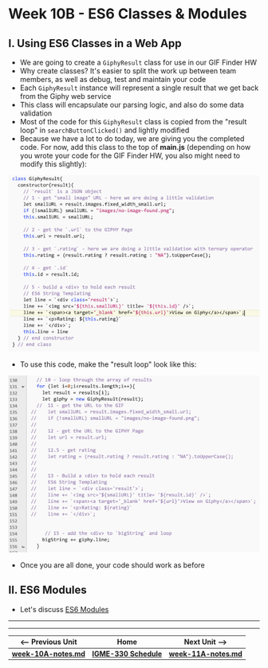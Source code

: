 # Week 10B - ES6 Classes & Modules

## I. Using ES6 Classes in a Web App

- We are going to create a `GiphyResult` class for use in our GIF Finder HW
- Why create classes? It's easier to split the work up between team members, as well as debug, test and maintain your code
- Each `GiphyResult` instance will represent a single result that we get back from the Giphy web service
- This class will encapsulate our parsing logic, and also do some data validation
- Most of the code for this `GiphyResult` class is copied from the "result loop" in `searchButtonClicked()` and lightly modified
- Because we have a lot to do today, we are giving you the completed code. For now, add this class to the top of **main.js** (depending on how you wrote your code for the GIF Finder HW, you also might need to modify this slightly):

![Screenshot](./_images/giphy-class-demo-1.png)

- To use this code, make the "result loop" look like this: 

![Screenshot](./_images/giphy-class-demo-2.png)

- Once you are all done, your code should work as before

## II. ES6 Modules 

- Let's discuss [ES6 Modules](https://github.com/tonethar/IGME-330-Master/blob/master/notes/ES6-modules-1.md)


<!--
## III. NodeJS
- How to set up NodeJS
- Consuming Web Services from a command-line Node.js app. See mycourses dropbox for the due dates:
  - [Node.js and Web Services - 1](https://github.com/tonethar/IGME-330-Master/blob/master/notes/node-and-web-services-1.md)
  - [Node.js and Web Services - 2](https://github.com/tonethar/IGME-330-Master/blob/master/notes/node-and-web-services-2.md)
-->


<hr><hr>

| <-- Previous Unit | Home | Next Unit -->
| --- | --- | --- 
| [**week-10A-notes.md**](week-10A-notes.md)     |  [**IGME-330 Schedule**](../schedule.md) | [**week-11A-notes.md**](week-11A-notes.md)
